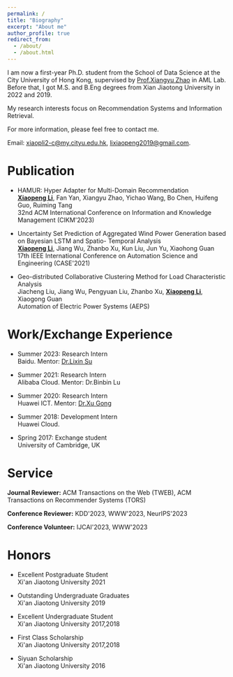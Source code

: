 ```yaml
---
permalink: /
title: "Biography"
excerpt: "About me"
author_profile: true
redirect_from: 
  - /about/
  - /about.html
---
```


I am now a first-year Ph.D. student from the School of Data Science at the City University of Hong Kong, supervised by [Prof.Xiangyu Zhao](https://zhaoxyai.github.io/) in AML Lab. Before that, I got M.S. and B.Eng degrees from Xian Jiaotong University in 2022 and 2019. 

My research interests focus on Recommendation Systems and Information Retrieval.

For more information, please feel free to contact me.

Email: xiaopli2-c@my.cityu.edu.hk, lixiaopeng2019@gmail.com.


Publication
======
*  HAMUR: Hyper Adapter for Multi-Domain Recommendation \
   <ins>**Xiaopeng Li**</ins>, Fan Yan, Xiangyu Zhao, Yichao Wang, Bo Chen, Huifeng Guo, Ruiming Tang \
   32nd ACM International Conference on Information and Knowledge Management (CIKM'2023)

*  Uncertainty Set Prediction of Aggregated Wind Power Generation based on Bayesian LSTM and Spatio- Temporal Analysis \
   <ins>**Xiaopeng Li**</ins>, Jiang Wu, Zhanbo Xu, Kun Liu, Jun Yu, Xiaohong Guan \
   17th IEEE International Conference on Automation Science and Engineering (CASE'2021)

* Geo-distributed Collaborative Clustering Method for Load Characteristic Analysis  \
  Jiacheng Liu, Jiang Wu, Pengyuan Liu, Zhanbo Xu, <ins>**Xiaopeng Li**</ins>, Xiaogong Guan  \
  Automation of Electric Power Systems (AEPS)


Work/Exchange Experience
======

* Summer 2023: Research Intern \
  Baidu. Mentor: [Dr.Lixin Su](https://scholar.google.com/citations?user=UWL6KAcAAAAJ&hl=en)

* Summer 2021: Research Intern \
  Alibaba Cloud. Mentor: Dr.Binbin Lu

* Summer 2020: Research Intern \
  Huawei ICT. Mentor: [Dr.Xu Gong](https://scholar.google.be/citations?user=o7Bn0OMAAAAJ&hl=en)

* Summer 2018: Development Intern \
  Huawei Cloud.

* Spring 2017: Exchange student \
  University of Cambridge, UK

Service
======

**Journal Reviewer:** ACM Transactions on the Web (TWEB), ACM Transactions on Recommender Systems (TORS)

**Conference Reviewer:** KDD'2023, WWW'2023, NeurIPS'2023

**Conference Volunteer:** IJCAI'2023, WWW'2023

Honors
======

* Excellent Postgraduate Student \
  Xi'an Jiaotong University 2021

* Outstanding Undergraduate Graduates \
  Xi'an Jiaotong University 2019

* Excellent Undergraduate Student \
  Xi'an Jiaotong University 2017,2018

* First Class Scholarship \
  Xi'an Jiaotong University 2017,2018

* Siyuan Scholarship \
  Xi'an Jiaotong University 2016


<!--News-->
<!--======-->

<!--* July 2023 - One paper accepted by CIKM'2023.-->
<!--* June 2023 - Start my internship at [BAIDU Search Science Team](http://searchscience.baidu.com/).-->
<!--* June 2023 - Serve as Volunteer of IJCAI'2023.-->
<!--* Mar. 2023 - Serve as Artifact Reviewer of WebConf'2023.-->
<!-- * Feb. 2023 - Serve as Reviewer of ACM TEWB. -->
<!-- * Feb. 2023 - Serve as Reviewer of KDD'2023. -->
<!-- * Jan. 2023 - Join AML Lab, CityU of Hongkong.-->
<!-- * May. 2022 - Successfully defended my Master Thesis at Xi’an Jiaotong University. -->
<!-- * Apr. 2022 - One paper was accepted by Journal of **Automation of Electric Power Systems** . -->
<!-- * Aug. 2021 - Attended IEEE CASE 2022 in Lyon,France and gave an  oral presentation. -->
<!-- * Jun. 2021 - Start my internship at Alibaba Cloud Group in Hangzhou. -->
<!-- * May. 2021 - One paper was accepted by conference of **IEEE CASE(Conference on Automation Science and Engineering)**. -->
<!-- * Aug. 2020 - Finish my internship at HUAWEI in Shenzhen. -->
<!-- * Jun. 2020 - Start my internship at HUAWEI in Shenzhen. -->
<!-- * Jun. 2019 - Successfully defended my Bachelor Thesis at Xi’an Jiaotong University. -->
<!-- * Jun. 2019 - Get the Honour of Outstanding Undergraduate Graduates.(1/23) -->
<!-- * Aug. 2018 - Finish my internship at HUAWEI Cloud Group in Xi'an. -->
<!-- * May. 2018 - Admitted by XJTU-HUAWEI Cloud Computing Elite Class and get an internship offer from HUAWEI. -->
<!-- * Jan. 2017 - Get admitted by the University of Cambridge,UK winter exchange program.  -->
<!-- * Aug. 2015 - Start my life at Xi'an Jiaotong University. -->

